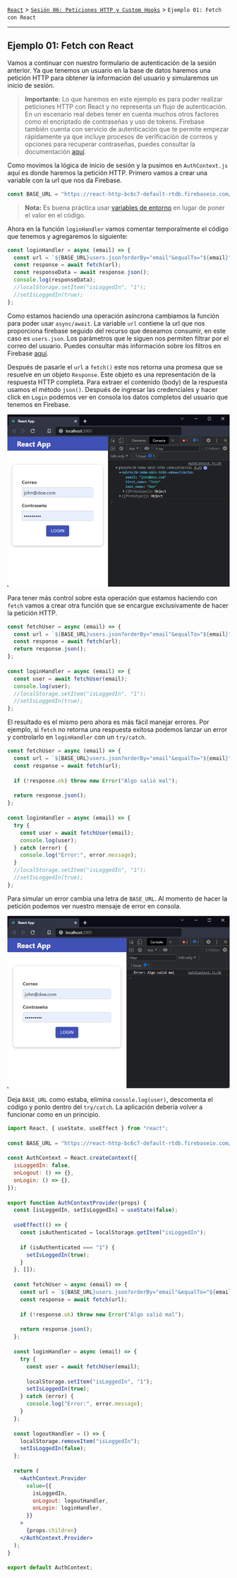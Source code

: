 [`React`](../../README.md) > [`Sesión 06: Peticiones HTTP y Custom Hooks`](../Readme.md) > `Ejemplo 01: Fetch con React`

---

## Ejemplo 01: Fetch con React

Vamos a continuar con nuestro formulario de autenticación de la sesión anterior. Ya que tenemos un usuario en la base de datos haremos una petición HTTP para obtener la información del usuario y simularemos un inicio de sesión.

> **Importante:** Lo que haremos en este ejemplo es para poder realizar peticiones HTTP con React y no representa un flujo de autenticación. En un escenario real debes tener en cuenta muchos otros factores como el encriptado de contraseñas y uso de tokens. Firebase también cuenta con servicio de autenticación que te permite empezar rápidamente ya que incluye procesos de verificación de correos y opciones para recuperar contraseñas, puedes consultar la documentación [aquí](https://firebase.google.com/docs/auth).

Como movimos la lógica de inicio de sesión y la pusimos en `AuthContext.js` aquí es donde haremos la petición HTTP. Primero vamos a crear una variable con la url que nos da Firebase.

```jsx
const BASE_URL = "https://react-http-bc6c7-default-rtdb.firebaseio.com/";
```

> **Nota:** Es buena práctica usar [variables de entorno](https://create-react-app.dev/docs/adding-custom-environment-variables/) en lugar de poner el valor en el código.

Ahora en la función `loginHandler` vamos comentar temporalmente el código que tenemos y agregaremos lo siguiente:

```jsx
const loginHandler = async (email) => {
  const url = `${BASE_URL}users.json?orderBy="email"&equalTo="${email}"`;
  const response = await fetch(url);
  const responseData = await response.json();
  console.log(responseData);
  //localStorage.setItem("isLoggedIn", "1");
  //setIsLoggedIn(true);
};
```

Como estamos haciendo una operación asíncrona cambiamos la función para poder usar `async/await`. La variable `url` contiene la url que nos proporciona firebase seguido del recurso que deseamos consumir, en este caso es `users.json`. Los parámetros que le siguen nos permiten filtrar por el correo del usuario. Puedes consultar más información sobre los filtros en Firebase [aquí](https://firebase.google.com/docs/database/rest/retrieve-data?authuser=0#section-rest-filtering).

Después de pasarle el `url` a `fetch()` este nos retorna una promesa que se resuelve en un objeto `Response`. Este objeto es una representación de la respuesta HTTP completa. Para extraer el contenido (body) de la respuesta usamos el método `json()`. Después de ingresar las credenciales y hacer click en `Login` podemos ver en consola los datos completos del usuario que tenemos en Firebase.

![Fetch](./assets/fetch.png)

Para tener más control sobre esta operación que estamos haciendo con `fetch` vamos a crear otra función que se encargue exclusivamente de hacer la petición HTTP.

```jsx
const fetchUser = async (email) => {
  const url = `${BASE_URL}users.json?orderBy="email"&equalTo="${email}"`;
  const response = await fetch(url);
  return response.json();
};

const loginHandler = async (email) => {
  const user = await fetchUser(email);
  console.log(user);
  //localStorage.setItem("isLoggedIn", "1");
  //setIsLoggedIn(true);
};
```

El resultado es el mismo pero ahora es más fácil manejar errores. Por ejemplo, si `fetch` no retorna una respuesta exitosa podemos lanzar un error y controlarlo en `loginHandler` con un `try/catch`.

```jsx
const fetchUser = async (email) => {
  const url = `${BASE_URL}users.json?orderBy="email"&equalTo="${email}"`;
  const response = await fetch(url);

  if (!response.ok) throw new Error("Algo salió mal");

  return response.json();
};

const loginHandler = async (email) => {
  try {
    const user = await fetchUser(email);
    console.log(user);
  } catch (error) {
    console.log("Error:", error.message);
  }
  //localStorage.setItem("isLoggedIn", "1");
  //setIsLoggedIn(true);
};
```

Para simular un error cambia una letra de `BASE_URL`. Al momento de hacer la petición podemos ver nuestro mensaje de error en consola.

![Fetch Error](./assets/fetch-error.png)

Deja `BASE_URL` como estaba, elimina `console.log(user)`, descomenta el código y ponlo dentro del `try/catch`. La aplicación debería volver a funcionar como en un principio.

```jsx
import React, { useState, useEffect } from "react";

const BASE_URL = "https://react-http-bc6c7-default-rtdb.firebaseio.com/";

const AuthContext = React.createContext({
  isLoggedIn: false,
  onLogout: () => {},
  onLogin: () => {},
});

export function AuthContextProvider(props) {
  const [isLoggedIn, setIsLoggedIn] = useState(false);

  useEffect(() => {
    const isAuthenticated = localStorage.getItem("isLoggedIn");

    if (isAuthenticated === "1") {
      setIsLoggedIn(true);
    }
  }, []);

  const fetchUser = async (email) => {
    const url = `${BASE_URL}users.json?orderBy="email"&equalTo="${email}"`;
    const response = await fetch(url);

    if (!response.ok) throw new Error("Algo salió mal");

    return response.json();
  };

  const loginHandler = async (email) => {
    try {
      const user = await fetchUser(email);

      localStorage.setItem("isLoggedIn", "1");
      setIsLoggedIn(true);
    } catch (error) {
      console.log("Error:", error.message);
    }
  };

  const logoutHandler = () => {
    localStorage.removeItem("isLoggedIn");
    setIsLoggedIn(false);
  };

  return (
    <AuthContext.Provider
      value={{
        isLoggedIn,
        onLogout: logoutHandler,
        onLogin: loginHandler,
      }}
    >
      {props.children}
    </AuthContext.Provider>
  );
}

export default AuthContext;
```
